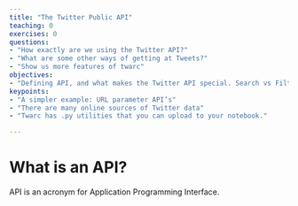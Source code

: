 ```yaml
---
title: "The Twitter Public API"
teaching: 0
exercises: 0
questions:
- "How exactly are we using the Twitter API?"
- "What are some other ways of getting at Tweets?"
- "Show us more features of twarc"
objectives:
- "Defining API, and what makes the Twitter API special. Search vs Filter"
keypoints:
- "A simpler example: URL parameter API’s"
- "There are many online sources of Twitter data"
- "Twarc has .py utilities that you can upload to your notebook."

---
```


# What is an API?

API is an acronym for Application Programming Interface. 
